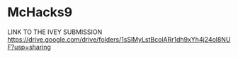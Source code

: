 # McHacks9

LINK TO THE IVEY SUBMISSION
https://drive.google.com/drive/folders/1sSlMyLstBcolARr1dh9xYh4j24ol8NUF?usp=sharing
